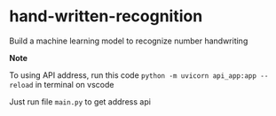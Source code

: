 # hand-written-recognition
Build a machine learning model to recognize number handwriting

**Note**

To using API address, run this code `python -m uvicorn api_app:app --reload` in terminal on vscode

Just run file `main.py` to get address api
